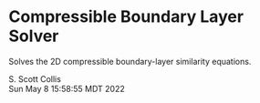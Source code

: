 # Compressible Boundary Layer Solver

Solves the 2D compressible boundary-layer similarity 
equations.

S. Scott Collis\
Sun May  8 15:58:55 MDT 2022
